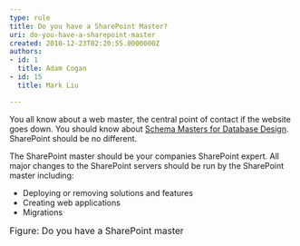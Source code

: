 ```yaml
---
type: rule
title: Do you have a SharePoint Master?
uri: do-you-have-a-sharepoint-master
created: 2010-12-23T02:20:55.0000000Z
authors:
- id: 1
  title: Adam Cogan
- id: 15
  title: Mark Liu

---
```




<span class='intro'> 
  <p>You all know about a web master, the central point of contact if the website goes down. You should know about <a href="/SoftwareDevelopment/RulesToBetterSQLServerSchemaDeployment/Pages/DoYouHaveASchemaMaster.aspx">Schema Masters for Database Design</a>. SharePoint should be no different.</p>
<p>The SharePoint master should be your companies SharePoint expert. All major changes to the SharePoint servers should be run by the SharePoint master including&#58;&#160;</p>
<ul>
    <li>Deploying or removing solutions and features </li>
    <li>Creating web applications </li>
    <li>Migrations </li>
</ul>
<p><img alt="" src="http&#58;//sharepoint.ssw.com.au/AboutUs/Employees/PublishingImages/john_info.jpg" /><br>
<font class="ms-rteCustom-FigureNormal" size="+0">Figure&#58; Do you have a SharePoint master</font></p>
 </span>




